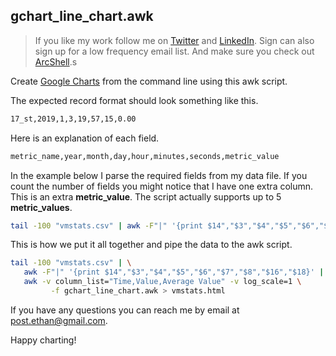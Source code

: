 
## gchart_line_chart.awk

> If you like my work follow me on [Twitter](https://twitter.com/) and [LinkedIn](http://bit.ly/ethan_ray_post). Sign can also sign up for a low frequency email list. And make sure you check out [ArcShell](https://arclogicsoftware.com/arcshell).s

Create [Google Charts](https://developers.google.com/chart/) from the command line using this awk script.

The expected record format should look something like this.
 ```bash
 17_st,2019,1,3,19,57,15,0.00
 ```
Here is an explanation of each field.
```bash
metric_name,year,month,day,hour,minutes,seconds,metric_value
```
In the example below I parse the required fields from my data file. If you count the number of fields you might notice that I  have one extra column. This is an extra **metric_value**. The script actually supports up to 5 **metric_values**.
```bash
tail -100 "vmstats.csv" | awk -F"|" '{print $14","$3","$4","$5","$6","$7","$8","$16","$18}'
```
This is how we put it all together and pipe the data to the  awk script.
```bash
tail -100 "vmstats.csv" | \
   awk -F"|" '{print $14","$3","$4","$5","$6","$7","$8","$16","$18}' | \
   awk -v column_list="Time,Value,Average Value" -v log_scale=1 \
         -f gchart_line_chart.awk > vmstats.html
```
If you have any questions you can reach me by email at post.ethan@gmail.com.

Happy charting!


